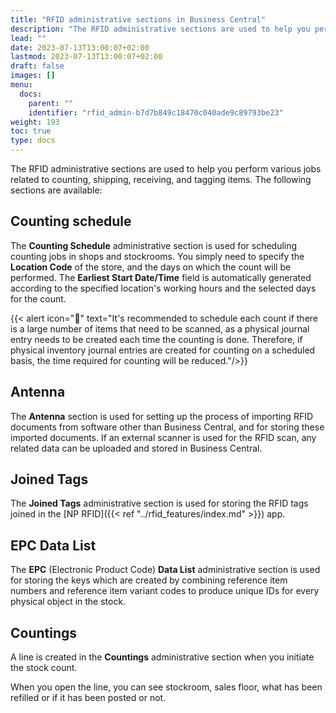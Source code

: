 ```yaml
---
title: "RFID administrative sections in Business Central"
description: "The RFID administrative sections are used to help you perform various jobs related to counting, shipping, receiving, and tagging items."
lead: ""
date: 2023-07-13T13:00:07+02:00
lastmod: 2023-07-13T13:00:07+02:00
draft: false
images: []
menu:
  docs:
    parent: ""
    identifier: "rfid_admin-b7d7b849c18470c040ade9c89793be23"
weight: 193
toc: true
type: docs
---
```


The RFID administrative sections are used to help you perform various jobs related to counting, shipping, receiving, and tagging items. The following sections are available: 

## Counting schedule

The **Counting Schedule** administrative section is used for scheduling counting jobs in shops and stockrooms. You simply need to specify the **Location Code** of the store, and the days on which the count will be performed. The **Earliest Start Date/Time** field is automatically generated according to the specified location's working hours and the selected days for the count.  

  {{< alert icon="📝" text="It's recommended to schedule each count if there is a large number of items that need to be scanned, as a physical journal entry needs to be created each time the counting is done. Therefore, if physical inventory journal entries are created for counting on a scheduled basis, the time required for counting will be reduced."/>}}

## Antenna

The **Antenna** section is used for setting up the process of importing RFID documents from software other than Business Central, and for storing these imported documents. If an external scanner is used for the RFID scan, any related data can be uploaded and stored in Business Central. 


## Joined Tags

The **Joined Tags** administrative section is used for storing the RFID tags joined in the [NP RFID]({{< ref "../rfid_features/index.md" >}}) app. 

## EPC Data List

The **EPC** (Electronic Product Code) **Data List** administrative section is used for storing the keys which are created by combining reference item numbers and reference item variant codes to produce unique IDs for every physical object in the stock.

## Countings

A line is created in the **Countings** administrative section when you initiate the stock count.

When you open the line, you can see stockroom, sales floor, what has been refilled or if it has been posted or not. 

